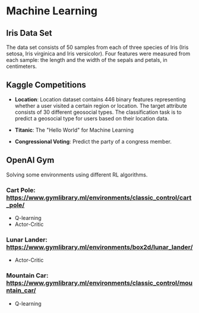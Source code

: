 # Machine Learning


## Iris Data Set

The data set consists of 50 samples from each of three species of Iris (Iris setosa, Iris virginica and Iris versicolor). Four features were measured from each sample: the length and the width of the sepals and petals, in centimeters.


## Kaggle Competitions

- **Location**: Location dataset contains 446 binary features representing whether a user visited a certain region or location. The target attribute consists of 30 different geosocial types. The classification task is to predict a geosocial type for users based on their location data.

- **Titanic**: The "Hello World" for Machine Learning

- **Congressional Voting**: Predict the party of a congress member.


## OpenAI Gym

Solving some environments using different RL algorithms.

### Cart Pole: https://www.gymlibrary.ml/environments/classic_control/cart_pole/

- Q-learning
- Actor-Critic

### Lunar Lander: https://www.gymlibrary.ml/environments/box2d/lunar_lander/

- Actor-Critic

### Mountain Car: https://www.gymlibrary.ml/environments/classic_control/mountain_car/

- Q-learning
